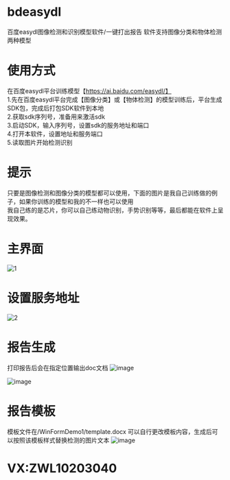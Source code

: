 # bdeasydl
百度easydl图像检测和识别模型软件/一键打出报告
软件支持图像分类和物体检测两种模型

# 使用方式
在百度easydl平台训练模型【https://ai.baidu.com/easydl/】  
1.先在百度easydl平台完成【图像分类】或【物体检测】的模型训练后，平台生成SDK包，完成后打包SDK软件到本地  
2.获取sdk序列号，准备用来激活sdk  
3.启动SDK，输入序列号，设置sdk的服务地址和端口  
4.打开本软件，设置地址和服务端口  
5.读取图片开始检测识别


# 提示
只要是图像检测和图像分类的模型都可以使用，下面的图片是我自己训练做的例子，如果你训练的模型和我的不一样也可以使用  
我自己练的是芯片，你可以自己练动物识别，手势识别等等，最后都能在软件上呈现效果。  


# 主界面
![1](https://user-images.githubusercontent.com/75898236/194805264-a0b6e632-a9f3-4e36-beef-fc215dc1397e.png)



# 设置服务地址
![2](https://user-images.githubusercontent.com/75898236/194805278-ddc74cc4-3bb6-469b-85c7-4e2b919c630a.png)



# 报告生成
打印报告后会在指定位置输出doc文档
![image](https://user-images.githubusercontent.com/75898236/194805351-d8b98dc9-d7e3-4361-a856-9c88cbe9edbe.png)

![image](https://user-images.githubusercontent.com/75898236/194805370-9a80d291-c4e4-4d67-bbd2-22eeec40e5ab.png)



# 报告模板
模板文件在/WinFormDemo1/template.docx 
可以自行更改模板内容，生成后可以按照该模板样式替换检测的图片文本
![image](https://user-images.githubusercontent.com/75898236/194805695-b4239d87-51b3-4c46-b33b-89d21dc0bdc8.png)


# VX:ZWL10203040
